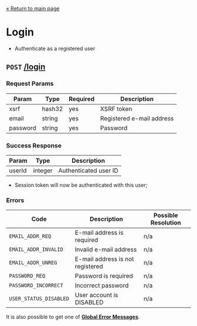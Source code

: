 [&laquo; Return to main page](../README.md)

# Login

* Authenticate as a registered user

## `POST` [/login]()

### Request Params

Param | Type | Required | Description
--- | --- | --- | ---
xsrf | hash32 | yes | XSRF token
email | string | yes | Registered e-mail address
password | string | yes | Password

### Success Response

Param | Type |  Description
--- | --- | --- 
userId | integer | Authenticated user ID

* Session token will now be authenticated with this user;

### Errors

Code | Description| Possible Resolution
--- | --- | ---
`EMAIL_ADDR_REQ` | E-mail address is required | n/a
`EMAIL_ADDR_INVALID` | Invalid e-mail address | n/a
`EMAIL_ADDR_UNREG` | E-mail address is not registered | n/a
`PASSWORD_REQ` | Password is required | n/a
`PASSWORD_INCORRECT` | Incorrect password | n/a
`USER_STATUS_DISABLED` | User account is DISABLED | n/a 

It is also possible to get one of [**Global Error Messages**](../README.md#global-error-messages).